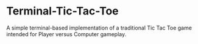 # Terminal-Tic-Tac-Toe

A simple terminal-based implementation of a traditional Tic Tac Toe game intended for Player versus Computer gameplay.
